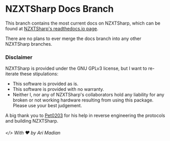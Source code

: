 # NZXTSharp Docs Branch

This branch contains the most current docs on NZXTSharp, which can be found at [NZXTSharp's readthedocs.io page][0]. 

There are no plans to ever merge the docs branch into any other NZXTSharp branches.

### Disclaimer
NZXTSharp is provided under the GNU GPLv3 license, but I want to re-iterate these stipulations:
 - This software is provided as is.
 - This software is provided with no warranty.
 - Neither I, nor any of NZXTSharp's collaborators hold any liability for any broken or not working hardware resulting from using this package. Please use your best judgement.
 
 A big thank you to [Pet0203][2] for his help in reverse engineering the protocols and building NZXTSharp.
 
 ###### </> With ♥ by Ari Madian

[0]: https://nzxtsharp.readthedocs.io/en/latest/
[2]: https://github.com/Pet0203
